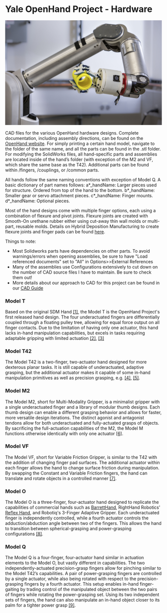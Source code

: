 Yale OpenHand Project - Hardware
=======

![Yale Openhand](Banner.jpg)

CAD files for the various OpenHand hardware designs. Complete documentation, including assembly directions, can be found on the [OpenHand website](http://www.eng.yale.edu/grablab/openhand/). For simply printing a certain hand model, navigate to the folder of the same name, and all the parts can be found in the .stl folder. For modifying the SolidWorks files, all hand-specific parts and assemblies are located inside of the hand’s folder (with exception of the M2 and VF, which share the same base as the T42). Additional parts can be found within /fingers, /couplings, or /common parts. 

All hands follow the same naming conventions with exception of Model Q. A basic dictionary of part names follows: 
a*_handName: Larger pieces used for structure. Ordered from top of the hand to the bottom. 
b*_handName: Smaller gear or servo attachment pieces. 
c*_handName: Finger mounts.
d*_handName: Optional pieces.

Most of the hand designs come with multiple finger options, each using a combination of flexure and pivot joints. Flexure joints are created with Smooth-On urethane rubber either using cut-away thin wall molds or multi-part, reusable molds. Details on Hybrid Deposition Manufacturing to create flexure joints and finger pads can be found [here](https://www.eng.yale.edu/grablab/openhand/hdm.html). 

Things to note:
- Most Solidworks parts have dependencies on other parts. To avoid warnings/errors when opening assemblies, be sure to have "Load referenced documents" set to "All" in Options>>External References
- Many of the assemblies use Configurations extensively to cut down on the number of CAD source files I have to maintain. Be sure to check them out!
- More details about our approach to CAD for this project can be found in our [CAD Guide](http://www.eng.yale.edu/grablab/openhand/OpenHand%20CAD%20Guide.pdf)

### Model T
Based on the original SDM Hand [[1]](https://www.eng.yale.edu/grablab/pubs/Dollar_IJRR2010.pdf), the Model T is the OpenHand Project's first released hand design. The four underactuated fingers are differentially coupled through a floating pulley tree, allowing for equal force output on all finger contacts. Due to the limitation of having only one actuator, this hand lacks in-hand manipulation capabilities, but excels in tasks requiring adaptable gripping with limited actuation [[2]](https://www.eng.yale.edu/grablab/pubs/Ma_RAM2017.pdf), [[3]](https://www.eng.yale.edu/grablab/pubs/Ma_ICRA2013.pdf)

### Model T42
The Model T42 is a two-finger, two-actuator hand designed for more dexterous planar tasks. It is still capable of underactuated, adaptive grasping, but the additional actuator makes it capable of some in-hand manipulation primitives as well as precision grasping, e.g. [[4]](https://www.eng.yale.edu/grablab/pubs/Calli_TASE2018.pdf), [[5]](https://www.eng.yale.edu/grablab/pubs/Sintov_RAL2019.pdf). 

### Model M2
The Model M2, short for Multi-Modality Gripper, is a minimalist gripper with a single underactuated finger and a library of modular thumb designs. Each thumb design can enable a different grasping behavior and allows for faster, more versatile design iterations. The distinct agonist and antagonist tendons allow for both underactuated and fully-actuated grasps of objects. By sacrificing the full-actuation capabilities of the M2, the Model M functions otherwise identically with only one actuator [[6]](https://www.eng.yale.edu/grablab/pubs/Ma_REMAR2015_1.pdf).

### Model VF
The Model VF, short for Variable Friction Gripper, is similar to the T42 with the addition of changing finger pad surfaces. The additional actuator within each finger allows the hand to change surface friction during manipulation. By swapping the Constant and Variable Friction fingers, the hand can translate and rotate objects in a controlled manner [[7]](http://berkcalli.com/publications/2018-SpiersCalliDollar.pdf).

### Model O
The Model O is a three-finger, four-actuator hand designed to replicate the capabilities of commercial hands such as [BarrettHand](http://www.barrett.com/robot/products-hand.htm), RightHand Robotics' [Reflex Hand](http://www.righthandrobotics.com/main:reflex), and Robotiq's 3-Finger Adaptive Gripper. Each underactuated finger is independently controlled, while a fourth actuator controls the adduction/abduction angle between two of the fingers. This allows the hand to transition between spherical-grasping and power-grasping configurations [[8]](https://www.eng.yale.edu/grablab/pubs/Odhner_IJRR2014.pdf).

### Model Q
The Model Q is a four-finger, four-actuator hand similar in actuation elements to the Model O, but vastly different in capabilities. The two independently-actuated precision-grasp fingers allow for pinching similar to the Model T42’s capabilities. A pair of power-grasping fingers are controlled by a single actuator, while also being rotated with respect to the precision-grasping fingers by a fourth actuator. This setup enables in-hand finger-gaiting by trading control of the manipulated object between the two pairs of fingers while rotating the power-grasping set. Using its two independent sets of fingers, the hand can also manipulate an in-hand object closer to its palm for a tighter power grasp [[9]](https://www.eng.yale.edu/grablab/pubs/Ma_ROBIO2014.pdf).

